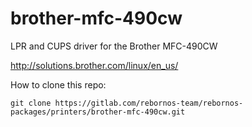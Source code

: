 # brother-mfc-490cw

LPR and CUPS driver for the Brother MFC-490CW

http://solutions.brother.com/linux/en_us/

How to clone this repo:

```
git clone https://gitlab.com/rebornos-team/rebornos-packages/printers/brother-mfc-490cw.git
```

